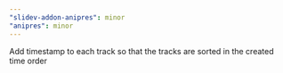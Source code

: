 ```yaml
---
"slidev-addon-anipres": minor
"anipres": minor
---
```


Add timestamp to each track so that the tracks are sorted in the created time order
